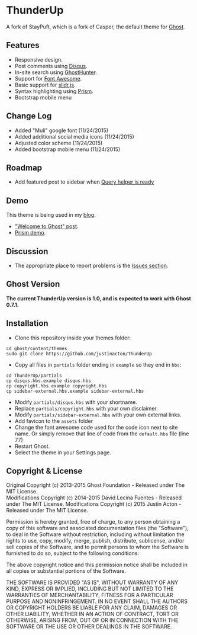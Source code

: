 # ThunderUp

A fork of StayPuft, which is a fork of Casper, the default theme for [Ghost](https://github.com/tryghost/ghost/).

## Features

* Responsive design.
* Post comments using [Disqus](http://disqus.com/).
* In-site search using [GhostHunter](https://github.com/i11ume/ghostHunter).
* Support for [Font Awesome](https://github.com/FortAwesome/Font-Awesome).
* Basic support for [slidr.js](https://github.com/bchanx/slidr).
* Syntax highlighting using [Prism](https://github.com/LeaVerou/prism/).
* Bootstrap mobile menu

## Change Log
* Added "Muli" google font (11/24/2015)
* Added additional social media icons (11/24/2015)
* Adjusted color scheme (11/24/2015)
* Added bootstrap mobile menu (11/24/2015)

## Roadmap
* Add featured post to sidebar when [Query helper is ready](https://github.com/TryGhost/Ghost/issues/4439)

## Demo

This theme is being used in my [blog](https://justinacton.com/).

*  ["Welcome to Ghost" post](https://justinacton.com/welcome-to-ghost/).
*  [Prism demo](http://davidlecina.com/blog/prism-demo/).

## Discussion

* The appropriate place to report problems is the [Issues section](https://github.com/justinacton/ThunderUp/issues).

## Ghost Version

**The current ThunderUp version is 1.0, and is expected to work with Ghost 0.7.1.**

## Installation

* Clone this repository inside your themes folder:

```
cd ghost/content/themes
sudo git clone https://github.com/justinacton/ThunderUp
```

* Copy all files in `partials` folder ending in `example` so they end in `hbs`:

```
cd ThunderUp/partials
cp disqus.hbs.example disqus.hbs
cp copyright.hbs.example copyright.hbs
cp sidebar-external.hbs.example sidebar-external.hbs
```

* Modify `partials/disqus.hbs` with your shortname.
* Replace `partials/copyright.hbs` with your own disclaimer.
* Modify `partials/sidebar-external.hbs` with your own external links.
* Add favicon to the `assets` folder
* Change the font awesome code used for the code icon next to site name.  Or simply remove that line of code from the `default.hbs` file (line 77)
* Restart Ghost.
* Select the theme in your Settings page.

## Copyright & License

Original Copyright (c) 2013-2015 Ghost Foundation - Released under The MIT License.  
Modifications Copyright (c) 2014-2015 David Lecina Fuentes - Released under The MIT License.
Modifications Copyright (c) 2015 Justin Acton - Released under The MIT License.

Permission is hereby granted, free of charge, to any person obtaining a copy of this software and associated documentation files (the "Software"), to deal in the Software without restriction, including without limitation the rights to use, copy, modify, merge, publish, distribute, sublicense, and/or sell copies of the Software, and to permit persons to whom the Software is furnished to do so, subject to the following conditions:

The above copyright notice and this permission notice shall be included in all copies or substantial portions of the Software.

THE SOFTWARE IS PROVIDED "AS IS", WITHOUT WARRANTY OF ANY KIND, EXPRESS OR IMPLIED, INCLUDING BUT NOT LIMITED TO THE WARRANTIES OF MERCHANTABILITY, FITNESS FOR A PARTICULAR PURPOSE AND
NONINFRINGEMENT. IN NO EVENT SHALL THE AUTHORS OR COPYRIGHT HOLDERS BE LIABLE FOR ANY CLAIM, DAMAGES OR OTHER LIABILITY, WHETHER IN AN ACTION OF CONTRACT, TORT OR OTHERWISE, ARISING FROM, OUT OF OR IN CONNECTION WITH THE SOFTWARE OR THE USE OR OTHER DEALINGS IN THE SOFTWARE.
